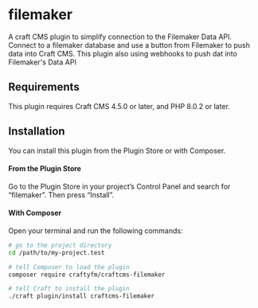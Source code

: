 # filemaker

A craft CMS plugin to simplify connection to the Filemaker Data API. Connect to a filemaker database and use a button from Filemaker to push data into Craft CMS. This plugin also using webhooks to push dat into Filemaker's Data API

## Requirements

This plugin requires Craft CMS 4.5.0 or later, and PHP 8.0.2 or later.

## Installation

You can install this plugin from the Plugin Store or with Composer.

#### From the Plugin Store

Go to the Plugin Store in your project’s Control Panel and search for “filemaker”. Then press “Install”.

#### With Composer

Open your terminal and run the following commands:

```bash
# go to the project directory
cd /path/to/my-project.test

# tell Composer to load the plugin
composer require craftyfm/craftcms-filemaker

# tell Craft to install the plugin
./craft plugin/install craftcms-filemaker
```
